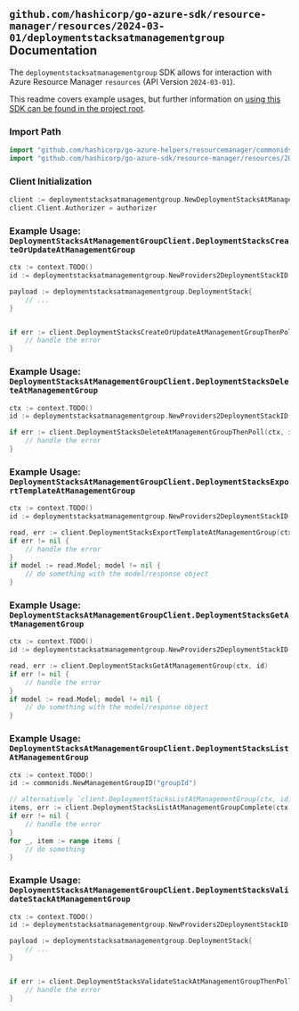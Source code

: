 
## `github.com/hashicorp/go-azure-sdk/resource-manager/resources/2024-03-01/deploymentstacksatmanagementgroup` Documentation

The `deploymentstacksatmanagementgroup` SDK allows for interaction with Azure Resource Manager `resources` (API Version `2024-03-01`).

This readme covers example usages, but further information on [using this SDK can be found in the project root](https://github.com/hashicorp/go-azure-sdk/tree/main/docs).

### Import Path

```go
import "github.com/hashicorp/go-azure-helpers/resourcemanager/commonids"
import "github.com/hashicorp/go-azure-sdk/resource-manager/resources/2024-03-01/deploymentstacksatmanagementgroup"
```


### Client Initialization

```go
client := deploymentstacksatmanagementgroup.NewDeploymentStacksAtManagementGroupClientWithBaseURI("https://management.azure.com")
client.Client.Authorizer = authorizer
```


### Example Usage: `DeploymentStacksAtManagementGroupClient.DeploymentStacksCreateOrUpdateAtManagementGroup`

```go
ctx := context.TODO()
id := deploymentstacksatmanagementgroup.NewProviders2DeploymentStackID("managementGroupId", "deploymentStackName")

payload := deploymentstacksatmanagementgroup.DeploymentStack{
	// ...
}


if err := client.DeploymentStacksCreateOrUpdateAtManagementGroupThenPoll(ctx, id, payload); err != nil {
	// handle the error
}
```


### Example Usage: `DeploymentStacksAtManagementGroupClient.DeploymentStacksDeleteAtManagementGroup`

```go
ctx := context.TODO()
id := deploymentstacksatmanagementgroup.NewProviders2DeploymentStackID("managementGroupId", "deploymentStackName")

if err := client.DeploymentStacksDeleteAtManagementGroupThenPoll(ctx, id, deploymentstacksatmanagementgroup.DefaultDeploymentStacksDeleteAtManagementGroupOperationOptions()); err != nil {
	// handle the error
}
```


### Example Usage: `DeploymentStacksAtManagementGroupClient.DeploymentStacksExportTemplateAtManagementGroup`

```go
ctx := context.TODO()
id := deploymentstacksatmanagementgroup.NewProviders2DeploymentStackID("managementGroupId", "deploymentStackName")

read, err := client.DeploymentStacksExportTemplateAtManagementGroup(ctx, id)
if err != nil {
	// handle the error
}
if model := read.Model; model != nil {
	// do something with the model/response object
}
```


### Example Usage: `DeploymentStacksAtManagementGroupClient.DeploymentStacksGetAtManagementGroup`

```go
ctx := context.TODO()
id := deploymentstacksatmanagementgroup.NewProviders2DeploymentStackID("managementGroupId", "deploymentStackName")

read, err := client.DeploymentStacksGetAtManagementGroup(ctx, id)
if err != nil {
	// handle the error
}
if model := read.Model; model != nil {
	// do something with the model/response object
}
```


### Example Usage: `DeploymentStacksAtManagementGroupClient.DeploymentStacksListAtManagementGroup`

```go
ctx := context.TODO()
id := commonids.NewManagementGroupID("groupId")

// alternatively `client.DeploymentStacksListAtManagementGroup(ctx, id)` can be used to do batched pagination
items, err := client.DeploymentStacksListAtManagementGroupComplete(ctx, id)
if err != nil {
	// handle the error
}
for _, item := range items {
	// do something
}
```


### Example Usage: `DeploymentStacksAtManagementGroupClient.DeploymentStacksValidateStackAtManagementGroup`

```go
ctx := context.TODO()
id := deploymentstacksatmanagementgroup.NewProviders2DeploymentStackID("managementGroupId", "deploymentStackName")

payload := deploymentstacksatmanagementgroup.DeploymentStack{
	// ...
}


if err := client.DeploymentStacksValidateStackAtManagementGroupThenPoll(ctx, id, payload); err != nil {
	// handle the error
}
```
